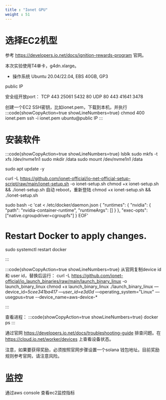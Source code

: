 ```yaml
---
title : "Ionet GPU"
weight : 51
---
```



# 选择EC2机型

参考 https://developers.io.net/docs/ignition-rewards-program 官网。

本次实验使用T4单卡，g4dn.xlarge。

* 操作系统 Ubuntu 20.04/22.04, EBS 40GB, GP3

public IP

安全组开放port：
TCP 443 25061 5432 80
UDP 80 443 41641 3478

创建一个EC2 SSH密钥，比如ionet.pem，下载到本机，并执行
:::code{showCopyAction=true showLineNumbers=true}
chmod 400 ionet.pem
ssh -i ionet.pem ubuntu@public IP
:::

# 安装软件
:::code{showCopyAction=true showLineNumbers=true}
lsblk
sudo mkfs -t xfs /dev/nvme1n1
sudo mkdir /data
sudo mount /dev/nvme1n1 /data

sudo apt update -y

curl -L https://github.com/ionet-official/io-net-official-setup-script/raw/main/ionet-setup.sh -o ionet-setup.sh
chmod +x ionet-setup.sh && ./ionet-setup.sh
自动 reboot，重新登陆
chmod +x ionet-setup.sh && ./ionet-setup.sh

sudo bash -c 'cat <<EOF > /etc/docker/daemon.json
{
"runtimes": {
"nvidia": {
"path": "nvidia-container-runtime",
"runtimeArgs": []
}
},
"exec-opts": ["native.cgroupdriver=cgroupfs"]
}
EOF'

# Restart Docker to apply changes.
sudo systemctl restart docker

:::

:::code{showCopyAction=true showLineNumbers=true}
从官网复制device id和 user id，替换后运行：
curl -L https://github.com/ionet-official/io_launch_binaries/raw/main/launch_binary_linux -o launch_binary_linux
chmod +x launch_binary_linux
./launch_binary_linux —device_id=*5cee341ba417 —user_id=e3d0d* —operating_system="Linux" —usegpus=true --device_name=aws-device-*

:::

查看进程：
:::code{showCopyAction=true showLineNumbers=true}
docker ps
:::

通过官网 https://developers.io.net/docs/troubleshooting-guide 排查问题。在 https://cloud.io.net/worker/devices 上查看设备状态。

注意，如果要获得奖励，必须按照官网步骤设置一个solana 钱包地址。目前奖励规则参考官网，请注意风险。

# 监控

通过aws console 查看ec2监控指标

